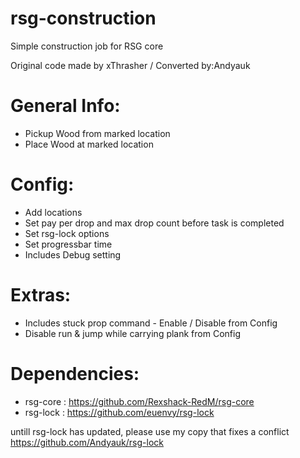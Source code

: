 # rsg-construction

Simple construction job for RSG core

Original code made by xThrasher / Converted by:Andyauk

# General Info:

- Pickup Wood from marked location
- Place Wood at marked location

# Config:

- Add locations
- Set pay per drop and max drop count before task is completed
- Set rsg-lock options
- Set progressbar time
- Includes Debug setting

# Extras:

- Includes stuck prop command - Enable / Disable from Config
- Disable run & jump while carrying plank from Config

# Dependencies:

- rsg-core : https://github.com/Rexshack-RedM/rsg-core
- rsg-lock : https://github.com/euenvy/rsg-lock

untill rsg-lock has updated, please use my copy that fixes a conflict 
https://github.com/Andyauk/rsg-lock
